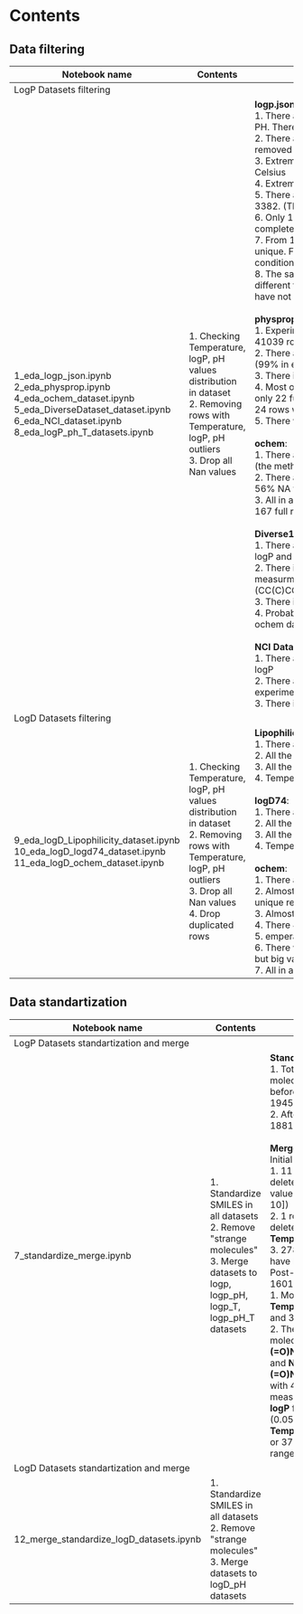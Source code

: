 # Contents

## Data filtering

Notebook name | Contents | Results
------------ | ------------- | -------------
| LogP Datasets filtering |
1_eda_logp_json.ipynb</br>2_eda_physprop.ipynb</br>4_eda_ochem_dataset.ipynb</br>5_eda_DiverseDataset_dataset.ipynb</br>6_eda_NCI_dataset.ipynb</br>8_eda_logP_ph_T_datasets.ipynb| 1. Checking Temperature, logP, pH values distribution in dataset</br>2. Removing  rows with Temperature, logP, pH outliers</br>3. Drop all Nan values |**logp.json**:</br>1. There are 33% NA values for Temperature and PH. There are 2 rows with NA values.</br>2. There are some strange values (they were removed from dataset):</br>3. Extremely high temperatures, like 250000 Celsius</br>4. Extremely high logP value: 611</br>5. There are a lot of completely duplicated rows: 3382. (They were removed)</br>6. Only 1493 rows without 'strange' values are completely filled and different.</br>7. From 1493 rows only 366 molecules are unique. For other molecules we have different conditions.</br>8. The same logP values could be obtained with different temperature and ph value. Conditions have not big std for the same logP value.</br></br>**physprop**:</br>1. Experimental logP are 13553 out of total 41039 rows.</br>2. There are 97% NA values for Temperature. (99% in experimental data)</br>3. There is no pH column.</br>4. Most of the molecules are unique. There is only 22 full duplicates in experimental data and 24 rows with equal molecules.</br>5. There was 1 row with NaN SMILES info</br></br>**ochem**:</br>1. There are 980 definitely experimental items (the method for logP measurement is mentioned).</br>2. There are 67% NA values for Temperature, 56% NA for pH.</br>3. All in all 773 logP records, 255 logP+t records, 167 full records</br></br>**Diverse1KDataset**:</br>1. There are 706 molecules with experimental logP and pH</br>2. There is only 1 duplicated molecule with 2 measurments of logP with different pH (CC(C)CCn1c2c(nc1NCCO)n(c(=O)n(c2=O)C)C)</br>3. There is no Temperature column</br>4. Probably these molecules intersect with ochem database</br></br>**NCI Dataset**:</br>1. There are 98% NA values for experimantal logP</br>2. There are 2534 unique molecules with experimental logP value</br>3. There is no Temperature and pH columns
| LogD Datasets filtering |
9_eda_logD_Lipophilicity_dataset.ipynb</br>10_eda_logD_logd74_dataset.ipynb</br>11_eda_logD_ochem_dataset.ipynb</br>| 1. Checking Temperature, logP, pH values distribution in dataset</br>2. Removing  rows with Temperature, logP, pH outliers</br>3. Drop all Nan values</br>4. Drop duplicated rows|**Lipophilicity_dataset**:</br>1. There are 4200 experimental records</br>2. All the SMILES are unique.</br>3. All the experiments were held at pH=7.4</br>4. Temperature is not mentioned. </br></br>**logD74**:</br>1. There are 4200 experimental records</br>2. All the SMILES are unique.</br>3. All the experiments were held at pH=7.4</br>4. Temperature is not mentioned</br></br>**ochem**:</br>1. There are 9549 experimental records</br>2. Almost half of them were duplicates. 5155 unique records. All of them include pH</br>3. Almost all of them are neutral (pH in [6, 8])</br>4. There 4929 unique smiles</br>5. emperature is not mentioned</br>6. There were some smiles with multiple records, but big variance. They were dropped.</br>7. All in all there are 4981 records left.


## Data standartization

Notebook name | Contents | Results
------------ | ------------- | -------------
| LogP Datasets standartization and merge |
7_standardize_merge.ipynb</br>|1. Standardize SMILES in all datasets</br>2. Remove "strange molecules"</br>3. Merge datasets to logp, logp_pH, logp_T, logp_pH_T datasets|**Standartization**:</br>1. Total amount of molecules in all datasets before standartization -  19459</br>2. After standartization  18811  molecules left</br></br>**Merge**:</br>Initial size = 18811</br>1. 11 rows have been deleted as outliers by **logP** value (out of range [-5; 10])</br>2. 1 row have been deleted as outlier by **Temperature** value (257)</br>3. 2785 duplicated rows have been removed</br>Post-processed size - 16014</br>1. Most common **Temperature** values - 25 and 37</br>2. There are two alike molecules (**Nc1ccc(S(=O)(=O)N=c2\[nH\]ccs2)cc1** and **Nc1ccc(S(=O)(=O)N=c2nccc\[nH\]2)cc1**) with 45 and 51 different measurements and same **logP** for each molecule (0.05 and -0.09), **Temperature** is either 25 or 37 and **pH** is in some range
|LogD Datasets standartization and merge|
12_merge_standardize_logD_datasets.ipynb|1. Standardize SMILES in all datasets</br>2. Remove "strange molecules"</br>3. Merge datasets to logD_pH datasets|


